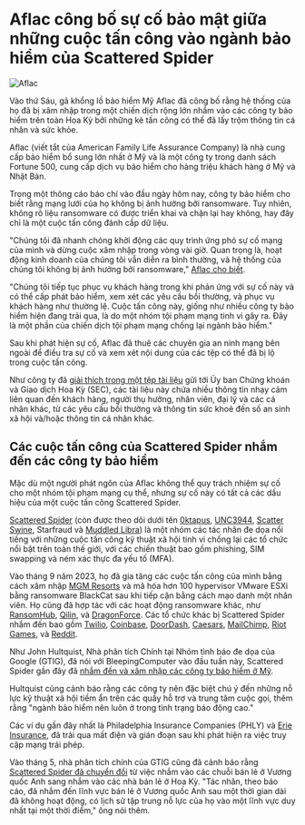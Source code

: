 # Aflac công bố sự cố bảo mật giữa những cuộc tấn công vào ngành bảo hiểm của Scattered Spider

![Aflac](https://www.bleepstatic.com/content/hl-images/2025/06/20/Aflac.jpg)

Vào thứ Sáu, gã khổng lồ bảo hiểm Mỹ Aflac đã công bố rằng hệ thống của họ đã bị xâm nhập trong một chiến dịch rộng lớn nhắm vào các công ty bảo hiểm trên toàn Hoa Kỳ bởi những kẻ tấn công có thể đã lấy trộm thông tin cá nhân và sức khỏe.

Aflac (viết tắt của American Family Life Assurance Company) là nhà cung cấp bảo hiểm bổ sung lớn nhất ở Mỹ và là một công ty trong danh sách Fortune 500, cung cấp dịch vụ bảo hiểm cho hàng triệu khách hàng ở Mỹ và Nhật Bản.

Trong một thông cáo báo chí vào đầu ngày hôm nay, công ty bảo hiểm cho biết rằng mạng lưới của họ không bị ảnh hưởng bởi ransomware. Tuy nhiên, không rõ liệu ransomware có được triển khai và chặn lại hay không, hay đây chỉ là một cuộc tấn công đánh cắp dữ liệu.

"Chúng tôi đã nhanh chóng khởi động các quy trình ứng phó sự cố mạng của mình và dừng cuộc xâm nhập trong vòng vài giờ. Quan trọng là, hoạt động kinh doanh của chúng tôi vẫn diễn ra bình thường, và hệ thống của chúng tôi không bị ảnh hưởng bởi ransomware," [Aflac cho biết](https://newsroom.aflac.com/2025-06-20-Aflac-Incorporated-Discloses-Cybersecurity-Incident).

"Chúng tôi tiếp tục phục vụ khách hàng trong khi phản ứng với sự cố này và có thể cấp phát bảo hiểm, xem xét các yêu cầu bồi thường, và phục vụ khách hàng như thường lệ. Cuộc tấn công này, giống như nhiều công ty bảo hiểm hiện đang trải qua, là do một nhóm tội phạm mạng tinh vi gây ra. Đây là một phần của chiến dịch tội phạm mạng chống lại ngành bảo hiểm."

Sau khi phát hiện sự cố, Aflac đã thuê các chuyên gia an ninh mạng bên ngoài để điều tra sự cố và xem xét nội dung của các tệp có thể đã bị lộ trong cuộc tấn công.

Như công ty đã [giải thích trong một tệp tài liệu](https://www.sec.gov/Archives/edgar/data/4977/000000497725000128/afl-20250620.htm) gửi tới Ủy ban Chứng khoán và Giao dịch Hoa Kỳ (SEC), các tài liệu này chứa nhiều thông tin nhạy cảm liên quan đến khách hàng, người thụ hưởng, nhân viên, đại lý và các cá nhân khác, từ các yêu cầu bồi thường và thông tin sức khoẻ đến số an sinh xã hội và/hoặc thông tin cá nhân khác.

## Các cuộc tấn công của Scattered Spider nhắm đến các công ty bảo hiểm

Mặc dù một người phát ngôn của Aflac không thể quy trách nhiệm sự cố cho một nhóm tội phạm mạng cụ thể, nhưng sự cố này có tất cả các dấu hiệu của một cuộc tấn công Scattered Spider.

[Scattered Spider](https://www.bleepingcomputer.com/tag/scattered-spider/) (còn được theo dõi dưới tên [0ktapus](https://www.bleepingcomputer.com/news/security/twilio-hackers-hit-over-130-orgs-in-massive-okta-phishing-attack/), [UNC3944](https://www.mandiant.com/resources/blog/unc3944-sms-phishing-sim-swapping-ransomware), [Scatter Swine](https://www.bleepingcomputer.com/news/security/okta-one-time-mfa-passcodes-exposed-in-twilio-cyberattack/), Starfraud và [Muddled Libra](https://unit42.paloaltonetworks.com/muddled-libra/)) là một nhóm các tác nhân đe dọa nổi tiếng với những cuộc tấn công kỹ thuật xã hội tinh vi chống lại các tổ chức nổi bật trên toàn thế giới, với các chiến thuật bao gồm phishing, SIM swapping và ném xác thực đa yếu tố (MFA).

Vào tháng 9 năm 2023, họ đã gia tăng các cuộc tấn công của mình bằng cách xâm nhập [MGM Resorts](https://www.bleepingcomputer.com/news/security/mgm-resorts-shuts-down-it-systems-after-cyberattack/) và mã hóa hơn 100 hypervisor VMware ESXi bằng ransomware BlackCat sau khi tiếp cận bằng cách mạo danh một nhân viên. Họ cũng đã hợp tác với các hoạt động ransomware khác, như [RansomHub](https://reliaquest.com/blog/scattered-spider-x-ransomhub-a-new-partnership/), [Qilin](https://www.bleepingcomputer.com/news/security/microsoft-links-scattered-spider-hackers-to-qilin-ransomware-attacks/), và [DragonForce](https://www.bleepingcomputer.com/news/security/co-op-confirms-data-theft-after-dragonforce-ransomware-claims-attack/). Các tổ chức khác bị Scattered Spider nhắm đến bao gồm [Twilio](https://www.bleepingcomputer.com/news/security/twilio-hackers-hit-over-130-orgs-in-massive-okta-phishing-attack/), [Coinbase](https://www.bleepingcomputer.com/news/security/coinbase-cyberattack-targeted-employees-with-fake-sms-alert/), [DoorDash](https://www.bleepingcomputer.com/news/security/doordash-discloses-new-data-breach-tied-to-twilio-hackers/), [Caesars](https://www.bleepingcomputer.com/news/security/caesars-entertainment-confirms-ransom-payment-customer-data-theft/), [MailChimp](https://www.bleepingcomputer.com/news/security/mailchimp-discloses-new-breach-after-employees-got-hacked/), [Riot Games](https://www.bleepingcomputer.com/news/security/riot-games-receives-ransom-demand-from-hackers-refuses-to-pay/), và [Reddit](https://www.bleepingcomputer.com/news/security/reddit-hackers-threaten-to-leak-data-stolen-in-february-breach/).

Như John Hultquist, Nhà phân tích Chính tại Nhóm tình báo đe dọa của Google (GTIG), đã nói với BleepingComputer vào đầu tuần này, Scattered Spider gần đây đã [nhắm đến và xâm nhập các công ty bảo hiểm ở Mỹ](https://www.bleepingcomputer.com/news/security/google-warns-scattered-spider-hackers-now-target-us-insurance-companies/).

Hultquist cũng cảnh báo rằng các công ty nên đặc biệt chú ý đến những nỗ lực kỹ thuật xã hội tiềm ẩn trên các quầy hỗ trợ và trung tâm cuộc gọi, thêm rằng "ngành bảo hiểm nên luôn ở trong tình trạng báo động cao."

Các ví dụ gần đây nhất là Philadelphia Insurance Companies (PHLY) và [Erie Insurance](https://www.bleepingcomputer.com/news/security/erie-insurance-confirms-cyberattack-behind-business-disruptions/amp/), đã trải qua mất điện và gián đoạn sau khi phát hiện ra việc truy cập mạng trái phép.

Vào tháng 5, nhà phân tích chính của GTIG cũng đã cảnh báo rằng [Scattered Spider đã chuyển đổi](https://www.bleepingcomputer.com/news/security/google-scattered-spider-switches-targets-to-us-retail-chains/) từ việc nhắm vào các chuỗi bán lẻ ở Vương quốc Anh sang nhắm vào các nhà bán lẻ ở Hoa Kỳ. "Tác nhân, theo báo cáo, đã nhắm đến lĩnh vực bán lẻ ở Vương quốc Anh sau một thời gian dài đã không hoạt động, có lịch sử tập trung nỗ lực của họ vào một lĩnh vực duy nhất tại một thời điểm," ông nói thêm.